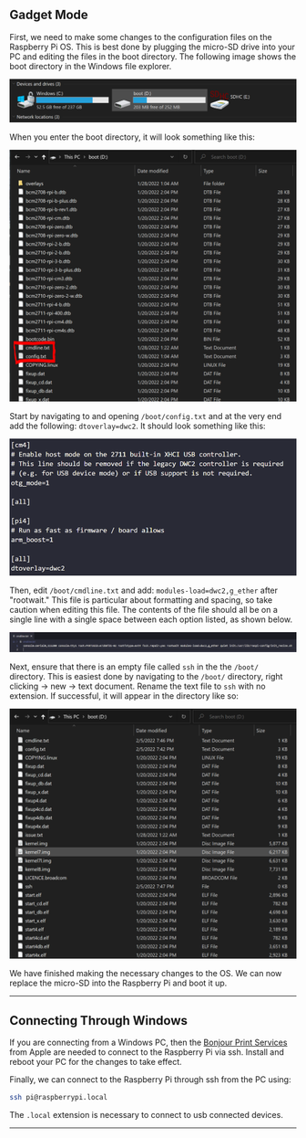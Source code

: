 ## Gadget Mode

First, we need to make some changes to the configuration files on the Raspberry Pi OS. This is best done by plugging the micro-SD drive into your PC and editing the files in the boot directory. The following image shows the boot directory in the Windows file explorer.&#x20;

![](./images/filesystem.PNG)

When you enter the boot directory, it will look something like this:

![](./images/boot_dir.PNG)

Start by navigating to and opening `/boot/config.txt` and at the very end add the following: `dtoverlay=dwc2`. It should look something like this:

![](./images/dt.PNG)

Then, edit `/boot/cmdline.txt` and add: `modules-load=dwc2,g_ether` after "rootwait." This file is particular about formatting and spacing, so take caution when editing this file. The contents of the file should all be on a single line with a single space between each option listed, as shown below.

![](./images/cmdline.PNG)

Next, ensure that there is an empty file called `ssh` in the the `/boot/` directory. This is easiest done by navigating to the `/boot/` directory, right clicking -> new -> text document. Rename the text file to `ssh` with no extension. If successful, it will appear in the directory like so:

![](./images/ssh2.PNG)

We have finished making the necessary changes to the OS. We can now replace the micro-SD into the Raspberry Pi and boot it up.&#x20;

***
## Connecting Through Windows

If you are connecting from a Windows PC, then the [Bonjour Print Services](https://support.apple.com/kb/DL999?locale=en_US) from Apple are needed to connect to the Raspberry Pi via ssh. Install and reboot your PC for the changes to take effect.

Finally, we can connect to the Raspberry Pi through ssh from the PC using:

```bash
ssh pi@raspberrypi.local
```

The `.local` extension is necessary to connect to usb connected devices.
***
